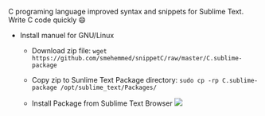 C programing language improved syntax and snippets for Sublime Text. Write C code quickly :smile:


* Install manuel for GNU/Linux
	* Download zip file: 
		`wget https://github.com/smehemmed/snippetC/raw/master/C.sublime-package`

	* Copy zip to Sunlime Text Package directory:
		`sudo cp -rp C.sublime-package /opt/sublime_text/Packages/`
	* Install Package from Sublime Text Browser
	![](..//cgif/install.gif)